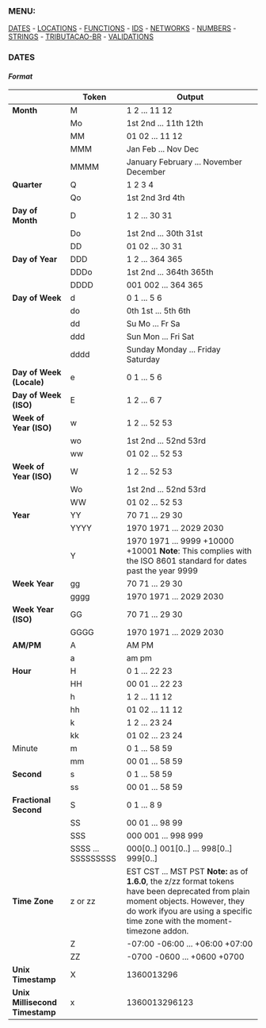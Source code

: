 ### MENU:
[DATES](https://github.com/maviniciuus/js-helpers/blob/master/doc/DATES.md) *-* [LOCATIONS](https://github.com/maviniciuus/js-helpers/blob/master/doc/LOCATIONS.md) *-* [FUNCTIONS](https://github.com/maviniciuus/js-helpers/blob/master/doc/FUNCTIONS.md) *-* [IDS](https://github.com/maviniciuus/js-helpers/blob/master/doc/IDS.md) *-* [NETWORKS](https://github.com/maviniciuus/js-helpers/blob/master/doc/NETWORKS.md) *-* [NUMBERS](https://github.com/maviniciuus/js-helpers/blob/master/doc/NUMBERS.md) *-* [STRINGS](https://github.com/maviniciuus/js-helpers/blob/master/doc/STRINGS.md) *-* [TRIBUTACAO-BR](https://github.com/maviniciuus/js-helpers/blob/master/doc/TRIBUTACAO-BR.md) *-* [VALIDATIONS](https://github.com/maviniciuus/js-helpers/blob/master/doc/VALIDATIONS.md)

### DATES

#### *Format*

|   	                              | Token                 | Output                                            |
|---	                              |---          	        |---                            	                  |
| **Month**                         | M            	        | 1 2 ... 11 12                                     |
|    	                              | Mo             	      | 1st 2nd ... 11th 12th                             |
|   	                              | MM          	        | 01 02 ... 11 12                                   |
|   	                              | MMM         	        | Jan Feb ... Nov Dec                               |
|   	                              | MMMM        	        | January February ... November December            |
| **Quarter**                       | Q            	        | 1 2 3 4                                           |
|    	                              | Qo             	      | 1st 2nd 3rd 4th                                   |
| **Day of Month**                  | D          	          | 1 2 ... 30 31                                     |
|   	                              | Do          	        | 1st 2nd ... 30th 31st                             |
|   	                              | DD          	        | 01 02 ... 30 31                                   |
| **Day of Year**                   | DDD          	        | 1 2 ... 364 365                                   |
|   	                              | DDDo        	        | 1st 2nd ... 364th 365th                           |
|   	                              | DDDD          	      | 001 002 ... 364 365                               |
| **Day of Week**                   | d          	          | 0 1 ... 5 6                                       |
|   	                              | do        	          | 0th 1st ... 5th 6th                               |
|   	                              | dd          	        | Su Mo ... Fr Sa                                   |
|   	                              | ddd         	        | Sun Mon ... Fri Sat                               |
|   	                              | dddd         	        | Sunday Monday ... Friday Saturday                 |
| **Day of Week (Locale)**          | e          	          | 0 1 ... 5 6                                       |
| **Day of Week (ISO)**             | E          	          | 1 2 ... 6 7                                       |
| **Week of Year (ISO)**            | w          	          | 1 2 ... 52 53                                     |
|                                   | wo                    | 1st 2nd ... 52nd 53rd                             |
|                                   | ww                    | 01 02 ... 52 53                                   |
| **Week of Year (ISO)**            | W                     | 1 2 ... 52 53                                     |
|                                   | Wo                    | 1st 2nd ... 52nd 53rd                             |
|                                   | WW                    | 01 02 ... 52 53                                   |
| **Year**                          | YY                    | 70 71 ... 29 30                                   |
|                                   | YYYY                  | 1970 1971 ... 2029 2030                           |
|                                   | Y                     | 1970 1971 ... 9999 +10000 +10001 **Note**: This complies with the ISO 8601 standard for dates past the year 9999|
| **Week Year**                     | gg                    | 70 71 ... 29 30                                   |
|                                   | gggg                  | 1970 1971 ... 2029 2030                           |
| **Week Year (ISO)**               | GG                    | 70 71 ... 29 30                                   |
|                                   | GGGG                  | 1970 1971 ... 2029 2030                           |
| **AM/PM**                         | A                     | AM PM                                             |
|                                   | a                     | am pm                                             |
| **Hour**                          | H                     | 0 1 ... 22 23                                     |
|                                   | HH                    | 00 01 ... 22 23                                   |
|                                   | h                     | 1 2 ... 11 12                                     |
|                                   | hh                    | 01 02 ... 11 12                                   |
|                                   | k                     | 1 2 ... 23 24                                     |
|                                   | kk                    | 01 02 ... 23 24                                   |
| Minute                            | m                     | 0 1 ... 58 59                                     |
|                                   | mm                    | 00 01 ... 58 59                                   |
| **Second**                        | s                     | 0 1 ... 58 59                                     |
|                                   | ss                    | 00 01 ... 58 59                                   |
| **Fractional Second**             | S                     | 0 1 ... 8 9                                       |
|                                   | SS                    | 00 01 ... 98 99                                   |
|                                   | SSS                   | 000 001 ... 998 999                               |
|                                   | SSSS ... SSSSSSSSS    | 000[0..] 001[0..] ... 998[0..] 999[0..]           |
| **Time Zone**                     | z or zz               | EST CST ... MST PST **Note:** as of **1.6.0**, the z/zz format tokens have been deprecated from plain moment objects. However, they do work ifyou are using a specific time zone with the moment-timezone addon.|
|                                   | Z                     | -07:00 -06:00 ... +06:00 +07:00                   |
|                                   | ZZ                    | -0700 -0600 ... +0600 +0700                       |
| **Unix Timestamp**                | X                     | 1360013296                                        |
| **Unix Millisecond Timestamp**    | x                     | 1360013296123                                     |
